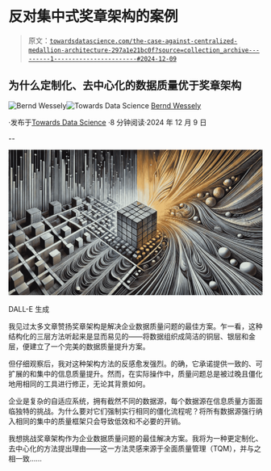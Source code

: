 # 反对集中式奖章架构的案例

> 原文：[`towardsdatascience.com/the-case-against-centralized-medallion-architecture-297a1e21bc0f?source=collection_archive---------1-----------------------#2024-12-09`](https://towardsdatascience.com/the-case-against-centralized-medallion-architecture-297a1e21bc0f?source=collection_archive---------1-----------------------#2024-12-09)

## 为什么定制化、去中心化的数据质量优于奖章架构

[](https://medium.com/@bernd.wessely?source=post_page---byline--297a1e21bc0f--------------------------------)![Bernd Wessely](https://medium.com/@bernd.wessely?source=post_page---byline--297a1e21bc0f--------------------------------)[](https://towardsdatascience.com/?source=post_page---byline--297a1e21bc0f--------------------------------)![Towards Data Science](https://towardsdatascience.com/?source=post_page---byline--297a1e21bc0f--------------------------------) [Bernd Wessely](https://medium.com/@bernd.wessely?source=post_page---byline--297a1e21bc0f--------------------------------)

·发布于[Towards Data Science](https://towardsdatascience.com/?source=post_page---byline--297a1e21bc0f--------------------------------) ·8 分钟阅读·2024 年 12 月 9 日

--

![](img/7a4abac7cb49b855a562c05a3584e8bd.png)

DALL-E 生成

我见过太多文章赞扬奖章架构是解决企业数据质量问题的最佳方案。乍一看，这种结构化的三层方法听起来是显而易见的——将数据组织成简洁的铜层、银层和金层，便建立了一个完美的数据质量提升方案。

但仔细观察后，我对这种架构方法的反感愈发强烈。的确，它承诺提供一致的、可扩展的和集中的信息质量提升。然而，在实际操作中，质量问题总是被过晚且僵化地用相同的工具进行修正，无论其背景如何。

企业是复杂的自适应系统，拥有截然不同的数据源，每个数据源在信息质量方面面临独特的挑战。为什么要对它们强制实行相同的僵化流程呢？将所有数据源强行纳入相同的集中的质量框架只会导致低效和不必要的开销。

我想挑战奖章架构作为企业数据质量问题的最佳解决方案。我将为一种更定制化、去中心化的方法提出理由——这一方法灵感来源于全面质量管理（TQM），并与之相一致……
